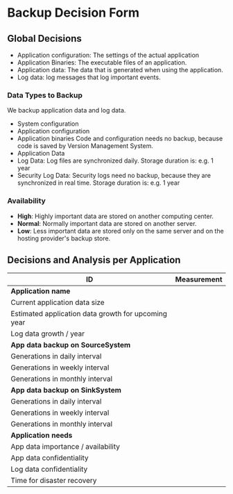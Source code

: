[//]: # (This doc. has been reviewed by @Ali)

# Backup Decision Form

## Global Decisions
[//]: (@Ali)

* Application configuration: The settings of the actual application
* Application Binaries: The executable files of an application.
* Application data: The data that is generated when using the application.
* Log data: log messages that log important events.


### Data Types  to Backup

[//]: (@Ali)

We backup application data and log data.
* System configuration
* Application configuration
* Application binaries
Code and configuration needs no backup, because code is saved by Version Management System.
 * Application Data
 * Log Data: Log files are synchronized daily. Storage duration is: e.g. 1 year
 * Security Log Data: Security logs need no backup, because they are synchronized in real time. Storage duration is:	e.g. 1 year

[//]: # (Security isn't in German version @Ali)


### Availability
 * **High**: Highly important data are stored on another computing center.
 * **Normal**: Normally important data are stored on another server.
 * **Low**: Less important data are stored only on the same server and on the hosting provider's backup store.

## Decisions and Analysis per Application
|ID|Measurement|
|--|--|
|**Application name**||
|Current application data size||
|Estimated application data growth for upcoming year||
|Log data growth / year||
|**App data backup on SourceSystem**||
|Generations in daily interval||
|Generations in weekly interval||
|Generations in monthly interval||
|**App data backup on SinkSystem**||
|Generations in daily interval||
|Generations in weekly interval||
|Generations in monthly interval||
|**Application needs**||
|App data importance / availability||
|App data confidentiality||
|Log data confidentiality||
|Time for disaster recovery||
